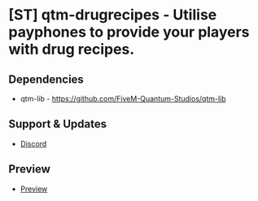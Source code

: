 # [ST] qtm-drugrecipes - Utilise payphones to provide your players with drug recipes.

## Dependencies
* qtm-lib - https://github.com/FiveM-Quantum-Studios/qtm-lib

## Support & Updates
* [Discord](https://dc.quantum-studios.net/)

##  Preview
* [Preview]()
